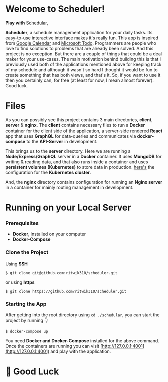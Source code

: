 
# Welcome to Scheduler!

**Play with** [Schedular](https://scheduler.ritwiksaha.com/),

**Scheduler**, a schedule management application for your daily tasks. Its easy-to-use interactive interface makes it's really fun. This app is inspired from [Google Calendar](https://calendar.google.com/) and [Microsoft Todo](https://to-do.microsoft.com/). Programmers are people who love to find solutions to problems that are already been solved. And this project is no exception. But there are a couple of things that could be a deal maker for your use-cases. The main motivation behind building this is that I previously used both of the applications mentioned above for keeping track of my schedule and although it wasn't so hard I thought it would be fun to create something that has both views, and that's it. So, if you want to use it then you certainly can, for free (at least for now, I mean almost forever). Good luck.

# Files

As you can possibly see this project contains 3 main directories, **client**, **server** & **nginx**. The **client** contains necessary files to run a **Docker** container for the client side of the application, a server-side rendered **React** app that uses **GraphQL** for data-queries and communicates via **docker-compose** to the **API-Server** in development.  
  
This brings us to the **server** directory. Here we are running a **Node/Express/GraphQL** server in a **Docker** container. It uses **MongoDB** for writing & reading data, and that also runs inside a container and uses **persistent volumes (Kubernetes)** to store data in production. [here's](https://github.com/ritwik310/my-k8s-cluster) the configuration for the **Kubernetes cluster**.

And, the **nginx** directory contains configuration for running an **Nginx server** in a container for mainly routing management in development.

# Running on your Local Server

### Prerequisites

- **Docker**, installed on your computer
- **Docker-Compose**

### Clone the Project
Using **SSH**
```shell
$ git clone git@github.com:ritwik310/scheduler.git
```
or using **https**
```shell
$ git clone https://github.com/ritwik310/scheduler.git
```

### Starting the App

After getting into the root directory using `cd ./schedular`, you can start the project by running :point_down:
```shell
$ docker-compose up
```
You need **Docker and Docker-Compose** installed for the above command. Once the containers are running you can visit [http://127.0.0.1:4001](http://127.0.0.1:4001) and play with the application.

# :metal: Good Luck
